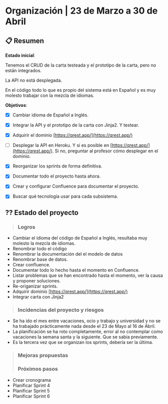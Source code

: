 # Organización | 23 de Marzo a 30 de Abril

## 📋 Resumen

**Estado inicial**:

Tenemos el CRUD de la carta testeada y el prototipo de la carta, pero no están integrados.

La API no está desplegada. 

En el código todo lo que es propio del sistema está en Español y es muy molesto trabajar con la mezcla de idiomas. 

**Objetivos**:

- [x] Cambiar idioma de Español a Inglés.
- [x] Integrar la API y el prototipo de la carta con Jinja2. Y testear.
- [x] Adquirir el dominio [https://qrest.app/](https://qrest.app/) 
- [ ] Desplegar la API en Heroku. Y si es posible en [https://qrest.app/](https://qrest.app/). Si no, preguntar al profesor cómo desplegar en el dominio. 
- [x] Reorganizar los sprints de forma definitiva.
- [x] Documentar todo el proyecto hasta ahora. 
- [x] Crear y configurar Confluence para documentar el proyecto.
- [x] Buscar qué tecnología usar para cada subsistema.





## ?? Estado del proyecto



> ### Logros
- Cambiar el idioma del código de Español a Inglés, resultaba muy molesto la mezcla de idiomas. 
- Renombrar todo el código
- Renombrar la documentación del el modelo de datos
- Renombrar base de datos.
- Crear confluence.
- Documentar todo lo hecho hasta el momento en Confluence.
- Listar problemas que se han encontrado hasta el momento, ver la causa y proponer soluciones. 
- Re-origanizar sprints.  
- Adquirir dominio [https://qrest.app/](https://qrest.app/) 
- Integrar carta con Jinja2
> ### Incidencias del proyecto y riesgos
- Se ha ido el mes entre vacaciones, ocio y trabajo y universidad y no se ha trabajado prácticamente nada desde el 23 de Mayo al 16 de Abril. 
- La planificación se ha roto completamente, error al no contemplar como vacaciones la semana santa y la siguiente. Que se sabia previamente.   
- Es la tercera vez que se organizan los sprints, debería ser la última. 

> ### Mejoras propuestas
> ### Próximos pasos
- Crear cronograma
- Planificar Sprint 4
- Planificar Sprint 5 
- Planificar Sprint 6



